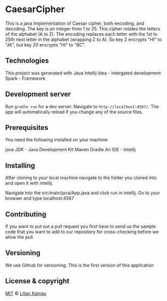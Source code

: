 # CaesarCipher
This is a java Implementation of Caesar cipher, both encoding, and decoding. The key is an integer from 1 to 25. This cipher rotates the letters of the alphabet (A to Z). The encoding replaces each letter with the 1st to 25th next letter in the alphabet (wrapping Z to A). So key 2 encrypts "HI" to "JK", but key 20 encrypts "HI" to "BC".

## Technologies

This project was generated with
Java 
Intellij Idea - Intergated development
Spark - Framework

## Development server

Run `gradle run` for a dev server. Navigate to `http://localhost:4567/`. The app will automatically reload if you change any of the source files.

## Prerequisites
You need the following installed on your machine

java
JDK - Java Development Kit
Maven
Gradle
An IDE - Intellij

## Installing
After cloning to your local machine navigate to the folder you cloned into and open it with intellij.

Navigate into the src/main/java/App.java and click run in intellij.
Go to your browser and type localhost:4567
## Contributing
If you want to put out a pull request you first have to send us the sample code that you want to add to our repository for cross-checking before we allow the pull.
## Versioning
We use Github for versioning. This is the first version of this application
## License & copyright

[MIT](https://choosealicense.com/licenses/mit/) © [Lilian Kamau](https://github.com/lilianjerikamau/lilianjerikamau.github.io)



